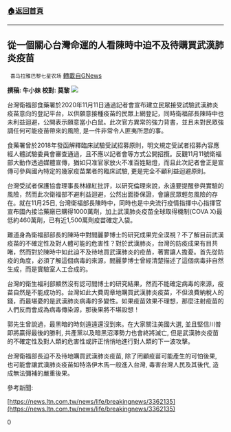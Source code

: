 ###  [:house:返回首頁](https://github.com/ourhimalayas/txt)
---

## 從一個關心台灣命運的人看陳時中迫不及待購買武漢肺炎疫苗
` 喜马拉雅巴黎七星农场` [轉載自GNews](https://gnews.org/zh-hans/601884/)

**撰稿: 牛小妹 校對: 莫黎**
![](https://gnews-media-offload.s3.amazonaws.com/wp-content/uploads/2020/11/29073508/00123-2.jpg)


台灣衛福部食藥署於2020年11月11日通過記者會宣布建立民眾接受試驗武漢肺炎疫苗意向的登記平台，以供願意接種疫苗的民眾上網登記，同時衛福部長陳時中也未利益迴避，公開表示願意當小白鼠。此次官方異常的強力背書，並且未對民眾強調任何可能疫苗帶來的風險, 是一件非常令人匪夷所思的事。

食藥署曾於2018年發函解釋臨床試驗受試招募原則，明文規定受試者招募內容應經人體試驗委員會審查通過，且不應以記者會等方式公開招攬。反觀11月11號衛福部大動作透過媒體宣傳，猶如只准官家放火不准百姓點燈，而且此次記者會正是宣傳可參與國內特定的幾家疫苗業者的臨床試驗, 更是完全不顧利益迴避原則。

台灣受試者保護協會理事長林綠紅批評，以研究倫理來說，永遠要提醒參與實驗的風險，然而此次衛福部不避利益迴避，公然出面掛保證，會讓民眾輕忽風險的存在。就在11月25日, 台灣衛福部長陳時中，同時也是中央流行疫情指揮中心指揮官宣布國內接洽藥廠已購得1000萬劑，加上武漢肺炎疫苗全球取得機制(COVA X)最低約460萬劑，已有近1,500萬劑疫苗確定入袋。

難道身為衛福部部長的陳時中對閻麗夢博士的研究成果完全漠視？不了解目前武漢疫苗的不確定性及對人體可能的危害性？對於武漢肺炎，台灣的防疫成果有目共睹，然而對於陳時中如此迫不及待地買武漢肺炎的疫苗，著實讓人擔憂。首先從防疫的角度，必須了解這個病毒的來源，閻麗夢博士曾經清楚描述了這個病毒非自然生成，而是實驗室人工合成的。

台灣的衛生福利部顯然沒有認可閻博士的研究結果，然而不能確定病毒的來源，疫苗自然是不能成功的。台灣如此大費周章地購買武漢肺炎疫苗，不但浪費納稅人的錢，而最堪憂的是武漢肺炎病毒的多變性。如果疫苗效果不理想，那麼注射疫苗的人們反而會成為病毒傳染源，那後果將不堪設想！

郭先生曾說過，最黑暗的時刻遠遠還沒到來。在大家關注美國大選, 並且堅信川普即將贏得最後的勝利, 共產黨以及暗黑沼澤勢力也會終將滅亡, 但是武漢肺炎疫苗的不確定性及對人類的危害性或許正悄悄地進行對人類的下一波攻擊。

台灣衛福部長迫不及待地購買武漢肺炎疫苗, 除了罔顧疫苗可能產生的可怕後果, 也可能會讓武漢肺炎疫苗如特洛伊木馬一般進入台灣, 毒害台灣人民及其後代, 造成無法彌補的嚴重後果。





參考新聞:

[https://news.ltn.com.tw/news/life/breakingnews/3362135](https://news.ltn.com.tw/news/life/breakingnews/3362135)







0
